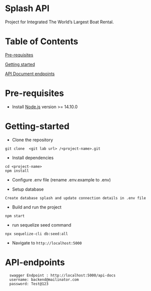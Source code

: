 # Splash API

Project for Integrated The World’s Largest Boat Rental.

# Table of Contents
[Pre-requisites](#Pre-requisites)

[Getting started](#Getting-started)

[API Document endpoints](#API-endpoints)

# Pre-requisites
- Install [Node.js](https://nodejs.org/en/) version >= 14.10.0

# Getting-started
- Clone the repository
```
git clone  <git lab url> /<project-name>.git
```
- Install dependencies
```
cd <project-name>
npm install
```
- Configure .env file (rename .env.example to .env)

- Setup database
```
Create database splash and update connection details in .env file
```
- Build and run the project
```
npm start
```
- run sequelize seed command
```
npx sequelize-cli db:seed:all
```
-  Navigate to `http://localhost:5000`

# API-endpoints
```
  swagger Endpoint : http://localhost:5000/api-docs 
  username: backend@mailinator.com 
  password: Test@123
```
